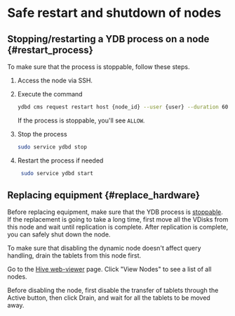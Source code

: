 # Safe restart and shutdown of nodes

## Stopping/restarting a YDB process on a node {#restart_process}

To make sure that the process is stoppable, follow these steps.

1. Access the node via SSH.

1. Execute the command

    ```bash
    ydbd cms request restart host {node_id} --user {user} --duration 60 --dry --reason 'some-reason'
    ```

    If the process is stoppable, you'll see `ALLOW`.

1. Stop the process

    ```bash
    sudo service ydbd stop
    ```

1. Restart the process if needed

   ```bash
    sudo service ydbd start
   ```

## Replacing equipment {#replace_hardware}

Before replacing equipment, make sure that the YDB process is [stoppable](#restart_process).
If the replacement is going to take a long time, first move all the VDisks from this node and wait until replication is complete.
After replication is complete, you can safely shut down the node.

To make sure that disabling the dynamic node doesn't affect query handling, drain the tablets from this node first.

Go to the [Hive web-viewer](../embedded_monitoring/hive.md) page.
Click "View Nodes" to see a list of all nodes.

Before disabling the node, first disable the transfer of tablets through the Active button, then click Drain, and wait for all the tablets to be moved away.

